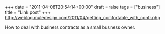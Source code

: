 +++
date = "2011-04-08T20:54:14+00:00"
draft = false
tags = ["business"]
title = "Link post"
+++
http://weblog.muledesign.com/2011/04/getting_comfortable_with_contr.php

How to deal with business contracts as a small business owner.
